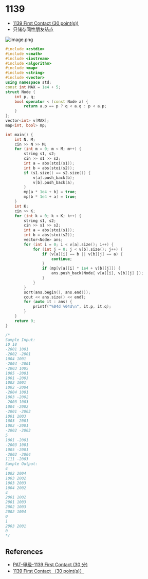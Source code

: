 # 1139

- [1139 First Contact (30 point(s))](https://pintia.cn/problem-sets/994805342720868352/problems/994805344776077312)
- 只储存同性朋友结点

![image.png](https://i.loli.net/2019/09/05/HIRWk8Pq2syEztg.png)

```c++
#include <cstdio>
#include <cmath>
#include <iostream>
#include <algorithm>
#include <map>
#include <string>
#include <vector>
using namespace std;
const int MAX = 1e4 + 5;
struct Node {
	int p, q;
	bool operator < (const Node a) {
		return a.p == p ? q < a.q : p < a.p;
	}
};
vector<int> v[MAX];
map<int, bool> mp;

int main() {
	int N, M;
	cin >> N >> M;
	for (int m = 0; m < M; m++) {
		string s1, s2;
		cin >> s1 >> s2;
		int a = abs(stoi(s1));
		int b = abs(stoi(s2));
		if (s1.size() == s2.size()) {
			v[a].push_back(b);
			v[b].push_back(a);
		}
		mp[a * 1e4 + b] = true;
		mp[b * 1e4 + a] = true;
	}
	int K;
	cin >> K;
	for (int k = 0; k < K; k++) {
		string s1, s2;
		cin >> s1 >> s2;
		int a = abs(stoi(s1));
		int b = abs(stoi(s2));
		vector<Node> ans;
		for (int i = 0; i < v[a].size(); i++) {
			for (int j = 0; j < v[b].size(); j++) {
				if (v[a][i] == b || v[b][j] == a) {
					continue;
				}
				if (mp[v[a][i] * 1e4 + v[b][j]]) {
					ans.push_back(Node{ v[a][i], v[b][j] });
				}
			}
		}
		sort(ans.begin(), ans.end());
		cout << ans.size() << endl;
		for (auto it : ans) {
			printf("%04d %04d\n", it.p, it.q);
		}
	}
	return 0;
}

/*
Sample Input:
10 18
-2001 1001
-2002 -2001
1004 1001
-2004 -2001
-2003 1005
1005 -2001
1001 -2003
1002 1001
1002 -2004
-2004 1001
1003 -2002
-2003 1003
1004 -2002
-2001 -2003
1001 1003
1003 -2001
1002 -2001
-2002 -2003
5
1001 -2001
-2003 1001
1005 -2001
-2002 -2004
1111 -2003
Sample Output:
4
1002 2004
1003 2002
1003 2003
1004 2002
4
2001 1002
2001 1003
2002 1003
2002 1004
0
1
2003 2001
0
*/

```

## References

- [PAT-甲级-1139 First Contact (30 分)](https://blog.csdn.net/valcanoshan/article/details/100129862)
- [1139 First Contact （30 point(s)）](https://blog.csdn.net/m0_37691414/article/details/87544828)

